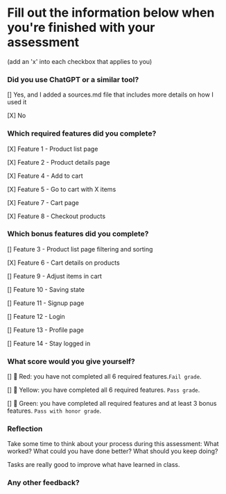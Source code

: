 # Fill out the information below when you're finished with your assessment
(add an 'x' into each checkbox that applies to you)

### Did you use ChatGPT or a similar tool? 
[] Yes, and I added a sources.md file that includes more details on how I used it

[X] No

### Which required features did you complete?
[X] Feature 1 - Product list page

[X] Feature 2 - Product details page

[X] Feature 4 - Add to cart

[X] Feature 5 - Go to cart with X items

[X] Feature 7 - Cart page

[X] Feature 8 - Checkout products

### Which bonus features did you complete?
[] Feature 3 - Product list page filtering and sorting

[X] Feature 6 - Cart details on products

[] Feature 9 - Adjust items in cart

[] Feature 10 - Saving state 

[] Feature 11 - Signup page

[] Feature 12 - Login

[] Feature 13 - Profile page

[] Feature 14 - Stay logged in

### What score would you give yourself?
[] 📕 Red: you have not completed all 6 required features.`Fail grade`.

[] 📒 Yellow: you have completed all 6 required features.  `Pass grade`.

[] 📗 Green: you have completed all required features and at least 3 bonus features. `Pass with honor grade`.

### Reflection 
Take some time to think about your process during this assessment: What worked? What could you have done better? What should you keep doing?

Tasks are really good to improve what have learned in class.

### Any other feedback?
